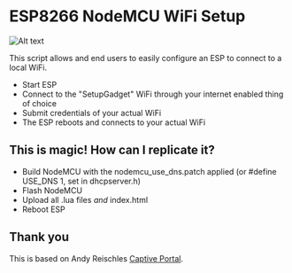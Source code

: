 # ESP8266 NodeMCU WiFi Setup
![Alt text](/../images/screenshot.png?raw=true "Screenshot")

This script allows and end users to easily configure an ESP to connect to a local WiFi.
 * Start ESP
 * Connect to the "SetupGadget" WiFi through your internet enabled thing of choice
 * Submit credentials of your actual WiFi
 * The ESP reboots and connects to your actual WiFi

## This is magic! How can I replicate it?
 * Build NodeMCU with the nodemcu_use_dns.patch applied (or #define USE_DNS 1, set in dhcpserver.h)
 * Flash NodeMCU
 * Upload all .lua files _and_ index.html
 * Reboot ESP
 
## Thank you
This is based on Andy Reischles [Captive Portal](https://github.com/reischle/CaptiveIntraweb/tree/dev).
